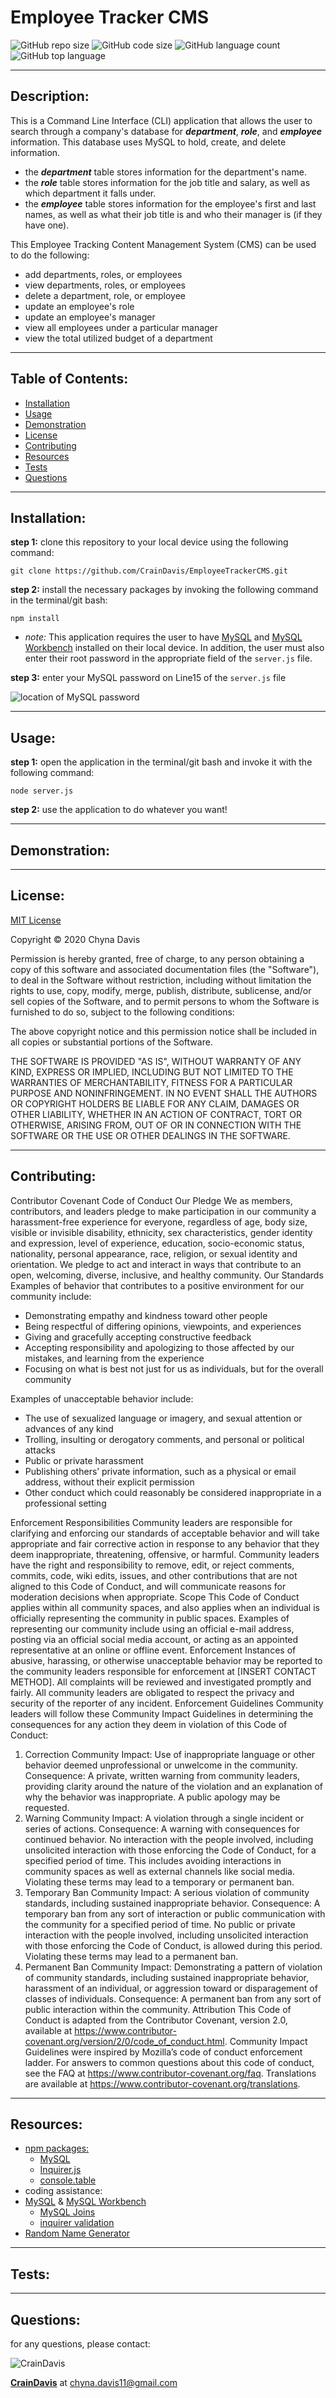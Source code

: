 # Employee Tracker CMS
  ![GitHub repo size](https://img.shields.io/github/repo-size/CrainDavis/EmployeeTrackerCMS?style=for-the-badge) ![GitHub code size](https://img.shields.io/github/languages/code-size/CrainDavis/EmployeeTrackerCMS?color=gold&style=for-the-badge) ![GitHub language count](https://img.shields.io/github/languages/count/CrainDavis/EmployeeTrackerCMS?color=green&style=for-the-badge) ![GitHub top language](https://img.shields.io/github/languages/top/CrainDavis/EmployeeTrackerCMS?color=red&style=for-the-badge)

---

## Description:
This is a Command Line Interface (CLI) application that allows the user to search through a company's database for __*department*__, __*role*__, and __*employee*__ information. This database uses MySQL to hold, create, and delete information.
  * the __*department*__ table stores information for the department's name.
  * the __*role*__ table stores information for the job title and salary, as well as which department it falls under.
  * the __*employee*__ table stores information for the employee's first and last names, as well as what their job title is and who their manager is (if they have one).

This Employee Tracking Content Management System (CMS) can be used to do the following:
  * add departments, roles, or employees
  * view departments, roles, or employees
  * delete a department, role, or employee
  * update an employee's role
  * update an employee's manager
  * view all employees under a particular manager
  * view the total utilized budget of a department

---

## Table of Contents:
* [Installation](#installation)
* [Usage](#usage)
* [Demonstration](#demonstration)
* [License](#license)
* [Contributing](#contributing)
* [Resources](#resources)
* [Tests](#tests)
* [Questions](#questions)

---

## Installation:
__step 1:__ clone this repository to your local device using the following command:
```
git clone https://github.com/CrainDavis/EmployeeTrackerCMS.git
```

__step 2:__ install the necessary packages by invoking the following command in the terminal/git bash:
```
npm install
```

* *note:* This application requires the user to have [MySQL](https://dev.mysql.com/downloads/windows/installer/8.0.html) and [MySQL Workbench](https://dev.mysql.com/downloads/workbench/) installed on their local device. In addition, the user must also enter their root password in the appropriate field of the `server.js` file.

__step 3:__ enter your MySQL password on Line15 of the `server.js` file

![location of MySQL password](/assets/password-location.png)

---

## Usage:
__step 1:__ open the application in the terminal/git bash and invoke it with the following command:
```
node server.js
```

__step 2:__ use the application to do whatever you want!

---

## Demonstration:

---

## License:
[MIT License](https://opensource.org/licenses/MIT)

Copyright © 2020 Chyna Davis

Permission is hereby granted, free of charge, to any person obtaining a copy
of this software and associated documentation files (the "Software"), to deal
in the Software without restriction, including without limitation the rights
to use, copy, modify, merge, publish, distribute, sublicense, and/or sell
copies of the Software, and to permit persons to whom the Software is
furnished to do so, subject to the following conditions:

The above copyright notice and this permission notice shall be included in all
copies or substantial portions of the Software.

THE SOFTWARE IS PROVIDED "AS IS", WITHOUT WARRANTY OF ANY KIND, EXPRESS OR
IMPLIED, INCLUDING BUT NOT LIMITED TO THE WARRANTIES OF MERCHANTABILITY,
FITNESS FOR A PARTICULAR PURPOSE AND NONINFRINGEMENT. IN NO EVENT SHALL THE
AUTHORS OR COPYRIGHT HOLDERS BE LIABLE FOR ANY CLAIM, DAMAGES OR OTHER
LIABILITY, WHETHER IN AN ACTION OF CONTRACT, TORT OR OTHERWISE, ARISING FROM,
OUT OF OR IN CONNECTION WITH THE SOFTWARE OR THE USE OR OTHER DEALINGS IN THE
SOFTWARE.

---

## Contributing:
Contributor Covenant Code of Conduct
Our Pledge
We as members, contributors, and leaders pledge to make participation in our
community a harassment-free experience for everyone, regardless of age, body
size, visible or invisible disability, ethnicity, sex characteristics, gender
identity and expression, level of experience, education, socio-economic status,
nationality, personal appearance, race, religion, or sexual identity
and orientation.
We pledge to act and interact in ways that contribute to an open, welcoming,
diverse, inclusive, and healthy community.
Our Standards
Examples of behavior that contributes to a positive environment for our
community include:

* Demonstrating empathy and kindness toward other people
* Being respectful of differing opinions, viewpoints, and experiences
* Giving and gracefully accepting constructive feedback
* Accepting responsibility and apologizing to those affected by our mistakes,
and learning from the experience
* Focusing on what is best not just for us as individuals, but for the
overall community

Examples of unacceptable behavior include:

* The use of sexualized language or imagery, and sexual attention or
advances of any kind
* Trolling, insulting or derogatory comments, and personal or political attacks
* Public or private harassment
* Publishing others’ private information, such as a physical or email
address, without their explicit permission
* Other conduct which could reasonably be considered inappropriate in a
professional setting

Enforcement Responsibilities
Community leaders are responsible for clarifying and enforcing our standards of
acceptable behavior and will take appropriate and fair corrective action in
response to any behavior that they deem inappropriate, threatening, offensive,
or harmful.
Community leaders have the right and responsibility to remove, edit, or reject
comments, commits, code, wiki edits, issues, and other contributions that are
not aligned to this Code of Conduct, and will communicate reasons for moderation
decisions when appropriate.
Scope
This Code of Conduct applies within all community spaces, and also applies when
an individual is officially representing the community in public spaces.
Examples of representing our community include using an official e-mail address,
posting via an official social media account, or acting as an appointed
representative at an online or offline event.
Enforcement
Instances of abusive, harassing, or otherwise unacceptable behavior may be
reported to the community leaders responsible for enforcement at
[INSERT CONTACT METHOD].
All complaints will be reviewed and investigated promptly and fairly.
All community leaders are obligated to respect the privacy and security of the
reporter of any incident.
Enforcement Guidelines
Community leaders will follow these Community Impact Guidelines in determining
the consequences for any action they deem in violation of this Code of Conduct:
1. Correction
Community Impact: Use of inappropriate language or other behavior deemed
unprofessional or unwelcome in the community.
Consequence: A private, written warning from community leaders, providing
clarity around the nature of the violation and an explanation of why the
behavior was inappropriate. A public apology may be requested.
2. Warning
Community Impact: A violation through a single incident or series
of actions.
Consequence: A warning with consequences for continued behavior. No
interaction with the people involved, including unsolicited interaction with
those enforcing the Code of Conduct, for a specified period of time. This
includes avoiding interactions in community spaces as well as external channels
like social media. Violating these terms may lead to a temporary or
permanent ban.
3. Temporary Ban
Community Impact: A serious violation of community standards, including
sustained inappropriate behavior.
Consequence: A temporary ban from any sort of interaction or public
communication with the community for a specified period of time. No public or
private interaction with the people involved, including unsolicited interaction
with those enforcing the Code of Conduct, is allowed during this period.
Violating these terms may lead to a permanent ban.
4. Permanent Ban
Community Impact: Demonstrating a pattern of violation of community
standards, including sustained inappropriate behavior,  harassment of an
individual, or aggression toward or disparagement of classes of individuals.
Consequence: A permanent ban from any sort of public interaction within
the community.
Attribution
This Code of Conduct is adapted from the Contributor Covenant,
version 2.0, available at
https://www.contributor-covenant.org/version/2/0/code_of_conduct.html.
Community Impact Guidelines were inspired by Mozilla’s code of conduct
enforcement ladder.
For answers to common questions about this code of conduct, see the FAQ at
https://www.contributor-covenant.org/faq. Translations are available at
https://www.contributor-covenant.org/translations.

---

## Resources:
* [npm packages:](https://www.npmjs.com/)
    * [MySQL](https://www.npmjs.com/package/mysql)
    * [Inquirer.js](https://www.npmjs.com/package/inquirer)
    * [console.table](https://www.npmjs.com/package/console.table)
* coding assistance:
* [MySQL](https://dev.mysql.com/downloads/windows/installer/8.0.html) & [MySQL Workbench](https://dev.mysql.com/downloads/workbench/)
    * [MySQL Joins](https://www.w3schools.com/sql/sql_join.asp)
    * [inquirer validation](https://github.com/sameeri/Code-Inquirer/wiki/Asking-questions-away-with-Inquirer!)
* [Random Name Generator](http://random-name-generator.info/index.php?n=50&g=1&st=2)

---

## Tests:

---

## Questions: 
for any questions, please contact:

![CrainDavis](https://avatars0.githubusercontent.com/u/59345254?v=4) 

__[CrainDavis](https://github.com/CrainDavis)__ at chyna.davis11@gmail.com
